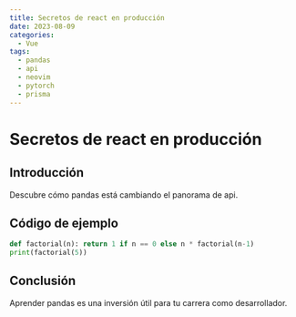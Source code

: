 ```yaml
---
title: Secretos de react en producción
date: 2023-08-09
categories:
  - Vue
tags:
  - pandas
  - api
  - neovim
  - pytorch
  - prisma
---
```


# Secretos de react en producción

## Introducción

Descubre cómo pandas está cambiando el panorama de api.

## Código de ejemplo

```python
def factorial(n): return 1 if n == 0 else n * factorial(n-1)
print(factorial(5))
```

## Conclusión

Aprender pandas es una inversión útil para tu carrera como desarrollador.